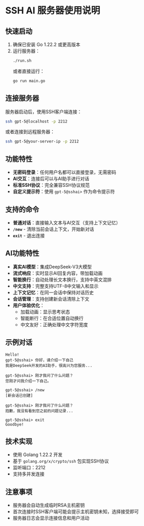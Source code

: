 # SSH AI 服务器使用说明

## 快速启动

1. 确保已安装 Go 1.22.2 或更高版本
2. 运行服务器：
   ```bash
   ./run.sh
   ```
   或者直接运行：
   ```bash
   go run main.go
   ```

## 连接服务器

服务器启动后，使用SSH客户端连接：

```bash
ssh gpt-5@localhost -p 2212
```

或者连接到远程服务器：
```bash
ssh gpt-5@your-server-ip -p 2212
```

## 功能特性

- **无密码登录**：任何用户名都可以直接登录，无需密码
- **AI交互**：连接后可以与AI助手进行对话
- **标准SSH协议**：完全兼容SSH协议规范
- **自定义提示符**：使用 `gpt-5@sshai>` 作为命令提示符

## 支持的命令

- **普通对话**：直接输入文本与AI交互（支持上下文记忆）
- **`/new`** - 清除当前会话上下文，开始新对话
- **`exit`** - 退出连接

## AI功能特性

- **真实AI模型**：集成DeepSeek-V3大模型
- **流式响应**：实时显示AI回复内容，带加载动画
- **智能换行**：自动处理长文本换行，支持中英文混排
- **中文支持**：完整支持UTF-8中文输入和显示
- **上下文记忆**：在同一会话中保持对话历史
- **会话管理**：支持创建新会话清除上下文
- **用户体验优化**：
  - 加载动画：显示思考状态
  - 智能断行：在合适位置自动换行
  - 中文友好：正确处理中文字符宽度

## 示例对话

```
Hello!
gpt-5@sshai> 你好，请介绍一下自己
我是DeepSeek开发的AI助手，很高兴为您服务...

gpt-5@sshai> 刚才我问了什么问题？
您刚才问我介绍一下自己。

gpt-5@sshai> /new
[新会话已创建]

gpt-5@sshai> 刚才我问了什么问题？
抱歉，我没有看到您之前的问题记录...

gpt-5@sshai> exit
Goodbye!
```

## 技术实现

- 使用 Golang 1.22.2 开发
- 基于 `golang.org/x/crypto/ssh` 包实现SSH协议
- 监听端口：2212
- 支持多并发连接

## 注意事项

- 服务器会自动生成临时RSA主机密钥
- 首次连接时SSH客户端可能会提示主机密钥未知，选择接受即可
- 服务器日志会显示连接信息和用户活动